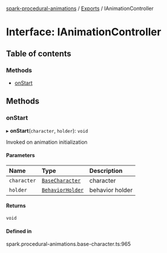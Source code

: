 [spark-procedural-animations](../README.md) / [Exports](../modules.md) / IAnimationController

# Interface: IAnimationController

## Table of contents

### Methods

- [onStart](IAnimationController.md#onstart)

## Methods

### onStart

▸ **onStart**(`character`, `holder`): `void`

Invoked on animation initialization

#### Parameters

| Name | Type | Description |
| :------ | :------ | :------ |
| `character` | [`BaseCharacter`](../classes/BaseCharacter.md) | character |
| `holder` | [`BehaviorHolder`](../classes/BehaviorHolder.md) | behavior holder |

#### Returns

`void`

#### Defined in

spark.procedural-animations.base-character.ts:965
